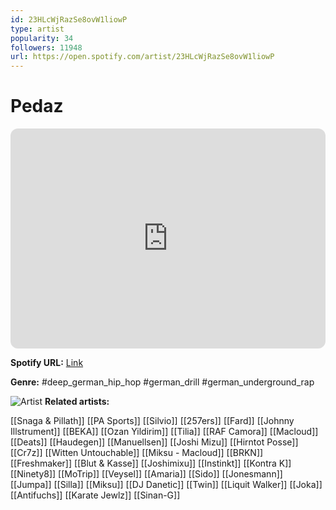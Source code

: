 ```yaml
---
id: 23HLcWjRazSe8ovW1liowP
type: artist
popularity: 34
followers: 11948
url: https://open.spotify.com/artist/23HLcWjRazSe8ovW1liowP
---
```

# Pedaz

<iframe style="border-radius:12px" src="https://open.spotify.com/embed/artist/23HLcWjRazSe8ovW1liowP" width="100%" height="352" frameBorder="0" allowfullscreen="" allow="autoplay; clipboard-write; encrypted-media; fullscreen; picture-in-picture" loading="lazy"></iframe>

**Spotify URL:** [Link](https://open.spotify.com/artist/23HLcWjRazSe8ovW1liowP)

**Genre:**  #deep_german_hip_hop #german_drill #german_underground_rap

![Artist](https://i.scdn.co/image/ab6761610000e5eb2e909e0d9663c0f92d274a53)
**Related artists:**

[[Snaga & Pillath]]
[[PA Sports]]
[[Silvio]]
[[257ers]]
[[Fard]]
[[Johnny Illstrument]]
[[BEKA]]
[[Ozan Yildirim]]
[[Tilia]]
[[RAF Camora]]
[[Macloud]]
[[Deats]]
[[Haudegen]]
[[Manuellsen]]
[[Joshi Mizu]]
[[Hirntot Posse]]
[[Cr7z]]
[[Witten Untouchable]]
[[Miksu - Macloud]]
[[BRKN]]
[[Freshmaker]]
[[Blut & Kasse]]
[[Joshimixu]]
[[Instinkt]]
[[Kontra K]]
[[Ninety8]]
[[MoTrip]]
[[Veysel]]
[[Amaria]]
[[Sido]]
[[Jonesmann]]
[[Jumpa]]
[[Silla]]
[[Miksu]]
[[DJ Danetic]]
[[Twin]]
[[Liquit Walker]]
[[Joka]]
[[Antifuchs]]
[[Karate Jewlz]]
[[Sinan-G]]
